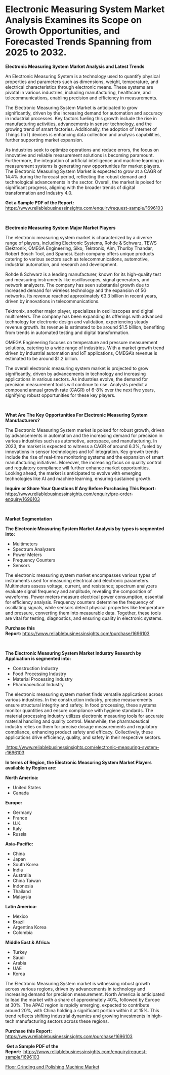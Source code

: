 <p><h1>Electronic Measuring System Market Analysis Examines its Scope on Growth Opportunities, and Forecasted Trends Spanning from 2025 to 2032.</h1></p><p><strong>Electronic Measuring System Market Analysis and Latest Trends</strong></p>
<p><p>An Electronic Measuring System is a technology used to quantify physical properties and parameters such as dimensions, weight, temperature, and electrical characteristics through electronic means. These systems are pivotal in various industries, including manufacturing, healthcare, and telecommunications, enabling precision and efficiency in measurements.</p><p>The Electronic Measuring System Market is anticipated to grow significantly, driven by the increasing demand for automation and accuracy in industrial processes. Key factors fueling this growth include the rise in manufacturing activities, advancements in sensor technology, and the growing trend of smart factories. Additionally, the adoption of Internet of Things (IoT) devices is enhancing data collection and analysis capabilities, further supporting market expansion.</p><p>As industries seek to optimize operations and reduce errors, the focus on innovative and reliable measurement solutions is becoming paramount. Furthermore, the integration of artificial intelligence and machine learning in measurement systems is generating new opportunities for market players. The Electronic Measuring System Market is expected to grow at a CAGR of 14.4% during the forecast period, reflecting the robust demand and technological advancements in the sector. Overall, the market is poised for significant progress, aligning with the broader trends of digital transformation and Industry 4.0.</p></p>
<p><strong>Get a Sample PDF of the Report:&nbsp;</strong> <a href="https://www.reliablebusinessinsights.com/enquiry/request-sample/1696103?utm_campaign=2534&utm_medium=2&utm_source=Github&utm_content=ia&utm_term=08042025&utm_id=electronic-measuring-system">https://www.reliablebusinessinsights.com/enquiry/request-sample/1696103</a></p>
<p>&nbsp;</p>
<p><strong>Electronic Measuring System Major Market Players</strong></p>
<p><p>The electronic measuring system market is characterized by a diverse range of players, including Electronic Systems, Rohde & Schwarz, TEWS Elektronik, OMEGA Engineering, Siko, Tektronix, Aim, Thurlby Thandar, Robert Bosch Tool, and Spanesi. Each company offers unique products catering to various sectors such as telecommunications, automotive, industrial automation, and research and development. </p><p>Rohde & Schwarz is a leading manufacturer, known for its high-quality test and measuring instruments like oscilloscopes, signal generators, and network analyzers. The company has seen substantial growth due to increased demand for wireless technology and the expansion of 5G networks. Its revenue reached approximately €3.3 billion in recent years, driven by innovations in telecommunications.</p><p>Tektronix, another major player, specializes in oscilloscopes and digital multimeters. The company has been expanding its offerings with advanced technology for electronic design and validation, experiencing steady revenue growth. Its revenue is estimated to be around $1.5 billion, benefiting from trends in automated testing and digital transformation.</p><p>OMEGA Engineering focuses on temperature and pressure measurement solutions, catering to a wide range of industries. With a market growth trend driven by industrial automation and IoT applications, OMEGA’s revenue is estimated to be around $1.2 billion. </p><p>The overall electronic measuring system market is projected to grow significantly, driven by advancements in technology and increasing applications in various sectors. As industries evolve, the demand for precision measurement tools will continue to rise. Analysts predict a compound annual growth rate (CAGR) of 6-8% over the next five years, signifying robust opportunities for these key players.</p></p>
<p>&nbsp;</p>
<p><strong>What Are The Key Opportunities For Electronic Measuring System Manufacturers?</strong></p>
<p><p>The Electronic Measuring System market is poised for robust growth, driven by advancements in automation and the increasing demand for precision in various industries such as automotive, aerospace, and manufacturing. In 2023, the market is expected to witness a CAGR of around 6.3%, fueled by innovations in sensor technologies and IoT integration. Key growth trends include the rise of real-time monitoring systems and the expansion of smart manufacturing initiatives. Moreover, the increasing focus on quality control and regulatory compliance will further enhance market opportunities. Looking ahead, the market is anticipated to evolve with emerging technologies like AI and machine learning, ensuring sustained growth.</p></p>
<p><strong>Inquire or Share Your Questions If Any Before Purchasing This Report:</strong> <a href="https://www.reliablebusinessinsights.com/enquiry/pre-order-enquiry/1696103?utm_campaign=2534&utm_medium=2&utm_source=Github&utm_content=ia&utm_term=08042025&utm_id=electronic-measuring-system">https://www.reliablebusinessinsights.com/enquiry/pre-order-enquiry/1696103</a></p>
<p>&nbsp;</p>
<p><strong>Market Segmentation</strong></p>
<p><strong>The Electronic Measuring System Market Analysis by types is segmented into:</strong></p>
<p><ul><li>Multimeters</li><li>Spectrum Analyzers</li><li>Power Meters</li><li>Frequency Counters</li><li>Sensors</li></ul></p>
<p><p>The electronic measuring system market encompasses various types of instruments used for measuring electrical and electronic parameters. Multimeters assess voltage, current, and resistance; spectrum analyzers evaluate signal frequency and amplitude, revealing the composition of waveforms. Power meters measure electrical power consumption, essential for efficiency analysis. Frequency counters determine the frequency of oscillating signals, while sensors detect physical properties like temperature and pressure, converting them into measurable data. Together, these tools are vital for testing, diagnostics, and ensuring quality in electronic systems.</p></p>
<p><strong>Purchase this Report:&nbsp;</strong><a href="https://www.reliablebusinessinsights.com/purchase/1696103?utm_campaign=2534&utm_medium=2&utm_source=Github&utm_content=ia&utm_term=08042025&utm_id=electronic-measuring-system">https://www.reliablebusinessinsights.com/purchase/1696103</a></p>
<p>&nbsp;</p>
<p><strong>The Electronic Measuring System Market Industry Research by Application is segmented into:</strong></p>
<p><ul><li>Construction Industry</li><li>Food Processing Industry</li><li>Material Processing Industry</li><li>Pharmaceutical Industry</li></ul></p>
<p><p>The electronic measuring system market finds versatile applications across various industries. In the construction industry, precise measurements ensure structural integrity and safety. In food processing, these systems monitor quantities and ensure compliance with hygiene standards. The material processing industry utilizes electronic measuring tools for accurate material handling and quality control. Meanwhile, the pharmaceutical industry relies on them for precise dosage measurements and regulatory compliance, enhancing product safety and efficacy. Collectively, these applications drive efficiency, quality, and safety in their respective sectors.</p></p>
<p><a href="https://www.reliablebusinessinsights.com/electronic-measuring-system-r1696103?utm_campaign=2534&utm_medium=2&utm_source=Github&utm_content=ia&utm_term=08042025&utm_id=electronic-measuring-system">&nbsp;https://www.reliablebusinessinsights.com/electronic-measuring-system-r1696103</a></p>
<p><strong>In terms of Region, the Electronic Measuring System Market Players available by Region are:</strong></p>
<p>
    <p> <strong> North America: </strong>
        <ul>
            <li>United States</li>
            <li>Canada</li>
        </ul>
        </p> 
    <p> <strong> Europe: </strong>
        <ul>
            <li>Germany</li>
            <li>France</li>
            <li>U.K.</li>
            <li>Italy</li>
            <li>Russia</li>
        </ul>
        </p> 
    <p> <strong> Asia-Pacific: </strong>
        <ul>
            <li>China</li>
            <li>Japan</li>
            <li>South Korea</li>
            <li>India</li>
            <li>Australia</li>
            <li>China Taiwan</li>
            <li>Indonesia</li>
            <li>Thailand</li>
            <li>Malaysia</li>
        </ul>
        </p> 
    <p> <strong> Latin America: </strong>
        <ul>
            <li>Mexico</li>
            <li>Brazil</li>
            <li>Argentina Korea</li>
            <li>Colombia</li>
        </ul>
        </p> 
    <p> <strong> Middle East & Africa: </strong>
        <ul>
            <li>Turkey</li>
            <li>Saudi</li>
            <li>Arabia</li>
            <li>UAE</li>
            <li>Korea</li>
        </ul>
    </p>
    </p>
<p><p>The Electronic Measuring System market is witnessing robust growth across various regions, driven by advancements in technology and increasing demand for precision measurement. North America is anticipated to lead the market with a share of approximately 40%, followed by Europe at 30%. The APAC region is rapidly emerging, expected to contribute around 20%, with China holding a significant portion within it at 15%. This trend reflects shifting industrial dynamics and growing investments in high-tech manufacturing sectors across these regions.</p></p>
<p><strong>Purchase this Report: </strong><a href="https://www.reliablebusinessinsights.com/purchase/1696103?utm_campaign=2534&utm_medium=2&utm_source=Github&utm_content=ia&utm_term=08042025&utm_id=electronic-measuring-system">https://www.reliablebusinessinsights.com/purchase/1696103</a></p>
<p>&nbsp;<strong>Get a Sample PDF of the Report:&nbsp;&nbsp;</strong><a href="https://www.reliablebusinessinsights.com/enquiry/request-sample/1696103?utm_campaign=2534&utm_medium=2&utm_source=Github&utm_content=ia&utm_term=08042025&utm_id=electronic-measuring-system">https://www.reliablebusinessinsights.com/enquiry/request-sample/1696103</a></p>
<p><strong></strong></p>
<p><p><a href="https://github.com/bolalfredia7777/Market-Research-Report-List-1/blob/main/floor-grinding-and-polishing-machine-market.md?utm_campaign=2534&utm_medium=2&utm_source=Github&utm_content=ia&utm_term=08042025&utm_id=electronic-measuring-system">Floor Grinding and Polishing Machine Market</a></p></p>